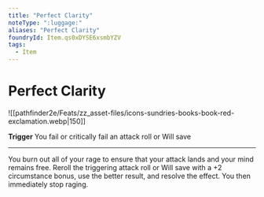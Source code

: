 ```yaml
---
title: "Perfect Clarity"
noteType: ":luggage:"
aliases: "Perfect Clarity"
foundryId: Item.qs0xDYSE6xsmbYZV
tags:
  - Item
---
```


# Perfect Clarity
![[pathfinder2e/Feats/zz_asset-files/icons-sundries-books-book-red-exclamation.webp|150]]

**Trigger** You fail or critically fail an attack roll or Will save

* * *

You burn out all of your rage to ensure that your attack lands and your mind remains free. Reroll the triggering attack roll or Will save with a +2 circumstance bonus, use the better result, and resolve the effect. You then immediately stop raging.
